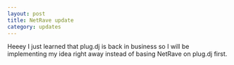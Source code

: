 ```yaml
---
layout: post
title: NetRave update
category: updates
---
```

Heeey I just learned that plug.dj is back in business so I will be implementing my idea right away instead of basing NetRave on plug.dj first.